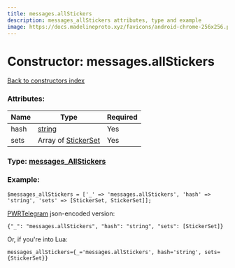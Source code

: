 ```yaml
---
title: messages.allStickers
description: messages_allStickers attributes, type and example
image: https://docs.madelineproto.xyz/favicons/android-chrome-256x256.png
---
```

# Constructor: messages.allStickers  
[Back to constructors index](index.md)



### Attributes:

| Name     |    Type       | Required |
|----------|---------------|----------|
|hash|[string](../types/string.md) | Yes|
|sets|Array of [StickerSet](../types/StickerSet.md) | Yes|



### Type: [messages\_AllStickers](../types/messages_AllStickers.md)


### Example:

```
$messages_allStickers = ['_' => 'messages.allStickers', 'hash' => 'string', 'sets' => [StickerSet, StickerSet]];
```  

[PWRTelegram](https://pwrtelegram.xyz) json-encoded version:

```
{"_": "messages.allStickers", "hash": "string", "sets": [StickerSet]}
```


Or, if you're into Lua:  


```
messages_allStickers={_='messages.allStickers', hash='string', sets={StickerSet}}

```



